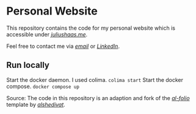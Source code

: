 # Personal Website
This repository contains the code for my personal website which is accessible under [*juliushaas.me*](juliushaas.me).

Feel free to contact me via [*email*](mailto:juliushaas91@gmail.com) or [*LinkedIn*](linkedin.de/#TODO).

## Run locally
Start the docker daemon. I used colima.
`colima start`
Start the docker compose.
`docker compose up`


Source:
The code in this repository is an adaption and fork of the [*al-folio*](github.com/alshedivat/al-folio) template by [*alshedivat*](github.com/alshedivat).